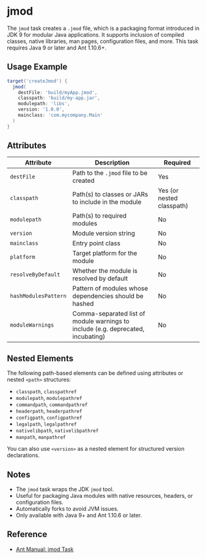 # jmod

The `jmod` task creates a `.jmod` file, which is a packaging format introduced in JDK 9 for modular Java applications. It supports inclusion of compiled classes, native libraries, man pages, configuration files, and more. This task requires Java 9 or later and Ant 1.10.6+.

## Usage Example

```groovy
target('createJmod') {
  jmod(
    destFile: 'build/myApp.jmod',
    classpath: 'build/my-app.jar',
    modulepath: 'libs',
    version: '1.0.0',
    mainclass: 'com.mycompany.Main'
  )
}
```

## Attributes

| Attribute         | Description                                                                                                 | Required |
|------------------|-------------------------------------------------------------------------------------------------------------|----------|
| `destFile`        | Path to the `.jmod` file to be created                                                                     | Yes      |
| `classpath`       | Path(s) to classes or JARs to include in the module                                                        | Yes (or nested classpath) |
| `modulepath`      | Path(s) to required modules                                                                                 | No       |
| `version`         | Module version string                                                                                      | No       |
| `mainclass`       | Entry point class                                                                                          | No       |
| `platform`        | Target platform for the module                                                                             | No       |
| `resolveByDefault`| Whether the module is resolved by default                                                                  | No       |
| `hashModulesPattern` | Pattern of modules whose dependencies should be hashed                                                  | No       |
| `moduleWarnings`  | Comma-separated list of module warnings to include (e.g. deprecated, incubating)                           | No       |

## Nested Elements

The following path-based elements can be defined using attributes or nested `<path>` structures:

- `classpath`, `classpathref`
- `modulepath`, `modulepathref`
- `commandpath`, `commandpathref`
- `headerpath`, `headerpathref`
- `configpath`, `configpathref`
- `legalpath`, `legalpathref`
- `nativelibpath`, `nativelibpathref`
- `manpath`, `manpathref`

You can also use `<version>` as a nested element for structured version declarations.

## Notes

- The `jmod` task wraps the JDK `jmod` tool.
- Useful for packaging Java modules with native resources, headers, or configuration files.
- Automatically forks to avoid JVM issues.
- Only available with Java 9+ and Ant 1.10.6 or later.

## Reference

- [Ant Manual: jmod Task](https://ant.apache.org/manual/Tasks/jmod.html)
